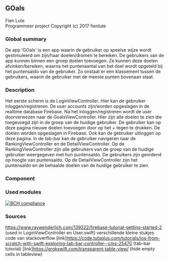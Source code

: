 ## GOals 
Fien Lute  
Programmeer project 
Copyright (c) 2017 fienlute


### Global summary 

De app 'GOals' is een app waarin de gebruiker op speelse wijze wordt gestimuleerd om zijn/haar doelen/dromen te bereiken. De gebruikers van de app kunnen binnen een groep doelen toevoegen. Ze kunnen deze doelen afvinken/bereiken, waarna het puntenaantal van het doel wordt opgeteld bij het puntensaldo van de gebruiker. Zo onstaat er een klassement tussen de gebruikers, waarin de gebruiker met de meeste punten bovenaan staat. 

### Description

Het eerste scherm is de LoginViewController. Hier kan de gebruiker inloggen/registreren. De user accounts zijn/worden opgeslagen in de realtime database Firebase. Na het inloggen/registreren wordt de user doorverwezen naar de GoalsViewController. Hier zijn alle doelen te zien die toegevoegd zijn in de groep van de huidige gebruiker. De gebruiker kan op deze pagina nieuwe doelen toevoegen door op het + tegen te drukken. De doelen worden opgeslagen in Firebase. Ook kan de gebruiker uitloggen op deze pagina. In de tab-bar kan de gebruiker navigeren naar de RankingViewController en de DetailViewController. Op de RankingViewController zijn alle gebruikers van de groep van de huidige gebruiker weergegeven met hun puntensaldo. De gebruikers zijn geordend op hoogte van puntensaldo. Op de DetailViewController zijn het puntensaldo en de behaalde doelen van de huidige gebruiker te zien. 

### Component



### Used modules



[![BCH compliance](https://bettercodehub.com/edge/badge/fienlute/programmeerproject)](https://bettercodehub.com)

### Sources 
https://www.raywenderlich.com/139322/firebase-tutorial-getting-started-2 (used in LoginViewController en User.swift)
verschillende kleine stukjes code van stackoverflow
[link]https://code.tutsplus.com/tutorials/ios-from-scratch-with-swift-exploring-tab-bar-controller--cms-25470 (tab-bar tutorial)
[link]https://grokswift.com/transparent-table-view/ (hide empty cells in tableview)






